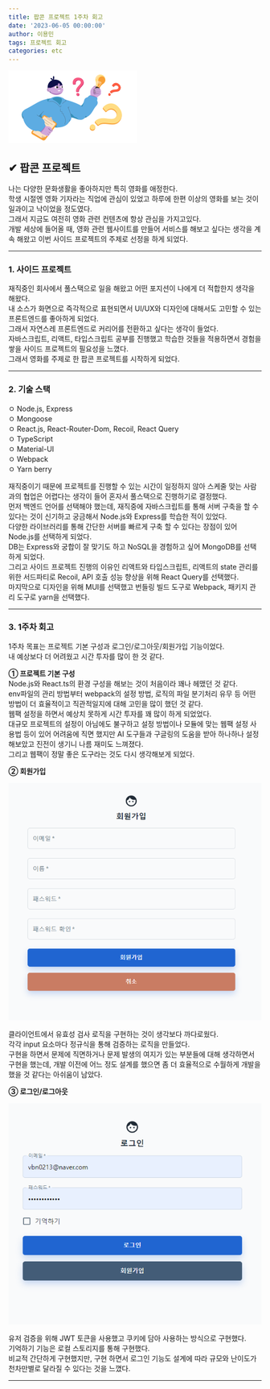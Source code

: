 ```yaml
---
title: 팝콘 프로젝트 1주차 회고
date: '2023-06-05 00:00:00'
author: 이용민
tags: 프로젝트 회고
categories: etc
---
```


![insight_boy.png](insight_boy.png)

## ✔ 팝콘 프로젝트

나는 다양한 문화생활을 좋아하지만 특히 영화를 애정한다.  
학생 시절엔 영화 기자라는 직업에 관심이 있었고 하루에 한편 이상의 영화를 보는 것이 일과이고 낙이었을 정도였다.  
그래서 지금도 여전히 영화 관련 컨텐츠에 항상 관심을 가지고있다.  
개발 세상에 들어올 때, 영화 관련 웹사이트를 만들어 서비스를 해보고 싶다는 생각을 계속 해왔고 이번 사이드 프로젝트의 주제로 선정을 하게 되었다.

---

### 1. 사이드 프로젝트

재직중인 회사에서 풀스택으로 일을 해왔고 어떤 포지션이 나에게 더 적합한지 생각을 해왔다.  
내 소스가 화면으로 즉각적으로 표현되면서 UI/UX와 디자인에 대해서도 고민할 수 있는 프론트엔드를 좋아하게 되었다.  
그래서 자연스레 프론트엔드로 커리어를 전환하고 싶다는 생각이 들었다.  
자바스크립트, 리액트, 타입스크립트 공부를 진행했고 학습한 것들을 적용하면서 경험을 쌓을 사이드 프로젝트의 필요성을 느꼈다.  
그래서 영화를 주제로 한 팝콘 프로젝트를 시작하게 되었다.

---

### 2. 기술 스택

ㅇ Node.js, Express  
ㅇ Mongoose  
ㅇ React.js, React-Router-Dom, Recoil, React Query  
ㅇ TypeScript  
ㅇ Material-UI  
ㅇ Webpack  
ㅇ Yarn berry

재직중이기 때문에 프로젝트를 진행할 수 있는 시간이 일정하지 않아 스케줄 맞는 사람과의 협업은 어렵다는 생각이 들어 혼자서 풀스택으로 진행하기로 결정했다.  
먼저 백엔드 언어를 선택해야 했는데, 재직중에 자바스크립트를 통해 서버 구축을 할 수 있다는 것이 신기하고 궁금해서 Node.js와 Express를 학습한 적이 있었다.  
다양한 라이브러리를 통해 간단한 서버를 빠르게 구축 할 수 있다는 장점이 있어 Node.js를 선택하게 되었다.  
DB는 Express와 궁합이 잘 맞기도 하고 NoSQL을 경험하고 싶어 MongoDB를 선택하게 되었다.  
그리고 사이드 프로젝트 진행의 이유인 리액트와 타입스크립트, 리액트의 state 관리를 위한 서드파티로 Recoil, API 호출 성능 향상을 위해 React Query를 선택했다.  
마지막으로 디자인을 위해 MUI를 선택했고 번들링 빌드 도구로 Webpack, 패키지 관리 도구로 yarn을 선택했다.

---

### 3. 1주차 회고

1주차 목표는 프로젝트 기본 구성과 로그인/로그아웃/회원가입 기능이었다.  
내 예상보다 더 어려웠고 시간 투자를 많이 한 것 같다.

**① 프로젝트 기본 구성**  
Node.js와 React.ts의 환경 구성을 해보는 것이 처음이라 꽤나 헤맸던 것 같다.  
env파일의 관리 방법부터 webpack의 설정 방법, 로직의 파일 분기처리 유무 등 어떤 방법이 더 효율적이고 직관적일지에 대해 고민을 많이 했던 것 같다.  
웹팩 설정을 하면서 예상치 못하게 시간 투자를 꽤 많이 하게 되었었다.  
대규모 프로젝트의 설정이 아님에도 불구하고 설정 방법이나 모듈에 맞는 웹팩 설정 사용법 등이 있어 어려움에 직면 했지만 AI 도구들과 구글링의 도움을 받아 하나하나 설정 해보았고 진전이 생기니 나름 재미도 느껴졌다.  
그리고 웹팩이 정말 좋은 도구라는 것도 다시 생각해보게 되었다.

**② 회원가입**

![회원가입.png](회원가입.png)

클라이언트에서 유효성 검사 로직을 구현하는 것이 생각보다 까다로웠다.  
각각 input 요소마다 정규식을 통해 검증하는 로직을 만들었다.  
구현을 하면서 문제에 직면하거나 문제 발생의 여지가 있는 부분들에 대해 생각하면서 구현을 했는데, 개발 이전에 어느 정도 설계를 했으면 좀 더 효율적으로 수월하게 개발을 했을 것 같다는 아쉬움이 남았다.

**③ 로그인/로그아웃**

![로그인.png](로그인.png)

유저 검증을 위해 JWT 토큰을 사용했고 쿠키에 담아 사용하는 방식으로 구현했다.  
기억하기 기능은 로컬 스토리지를 통해 구현했다.  
비교적 간단하게 구현했지만, 구현 하면서 로그인 기능도 설계에 따라 규모와 난이도가 천차만별로 달라질 수 있다는 것을 느꼈다.

---
